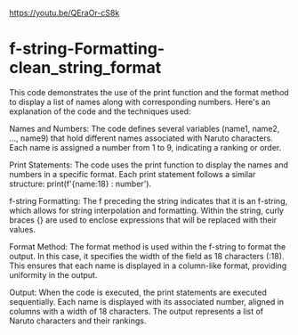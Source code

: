 https://youtu.be/QEraOr-cS8k

# f-string-Formatting-clean_string_format

This code demonstrates the use of the print function and the format method to display a list of names along with corresponding numbers. Here's an explanation of the code and the techniques used:

Names and Numbers: The code defines several variables (name1, name2, ..., name9) that hold different names associated with Naruto characters. Each name is assigned a number from 1 to 9, indicating a ranking or order.

Print Statements: The code uses the print function to display the names and numbers in a specific format. Each print statement follows a similar structure: print(f'{name:18} : number').

f-string Formatting: The f preceding the string indicates that it is an f-string, which allows for string interpolation and formatting. Within the string, curly braces {} are used to enclose expressions that will be replaced with their values.

Format Method: The format method is used within the f-string to format the output. In this case, it specifies the width of the field as 18 characters (:18). This ensures that each name is displayed in a column-like format, providing uniformity in the output.

Output: When the code is executed, the print statements are executed sequentially. Each name is displayed with its associated number, aligned in columns with a width of 18 characters. The output represents a list of Naruto characters and their rankings.
